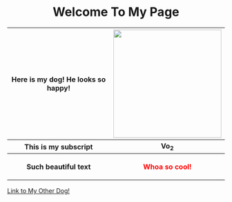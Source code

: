 <html>
<body>
<h1 align="center"> Welcome To My Page</h1>
<table>
  <tr>
    <th>Here is my dog! He looks so happy!</th>
    <th><img width="250" height="250" src="https://github.com/ctrottier10/Knes381/assets/157738786/f442b401-8a51-4915-8a91-ea338991a96e"></th>
  </tr>
  <tr>
    <th>This is my subscript</th>
    <th>Vo<sub>2</sub></th>
  </tr>
  <tr>
    <th>Such beautiful text</th>
    <th><p style="color:red;">Whoa so cool!</p></th>
  </tr>
</table>
  
  
</body>
</html>

[Link to My Other Dog!](Pictures/dog.png)
